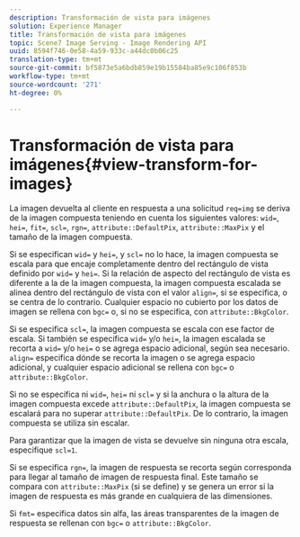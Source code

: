 ```yaml
---
description: Transformación de vista para imágenes
solution: Experience Manager
title: Transformación de vista para imágenes
topic: Scene7 Image Serving - Image Rendering API
uuid: 8594f746-0e58-4a59-933c-a44dc0b06c25
translation-type: tm+mt
source-git-commit: bf5873e5a6bdb859e19b15584ba85e9c106f853b
workflow-type: tm+mt
source-wordcount: '271'
ht-degree: 0%

---
```



# Transformación de vista para imágenes{#view-transform-for-images}

La imagen devuelta al cliente en respuesta a una solicitud `req=img` se deriva de la imagen compuesta teniendo en cuenta los siguientes valores: `wid=`, `hei=`, `fit=`, `scl=`, `rgn=`, `attribute::DefaultPix`, `attribute::MaxPix` y el tamaño de la imagen compuesta.

Si se especifican `wid=` y `hei=`, y `scl=` no lo hace, la imagen compuesta se escala para que encaje completamente dentro del rectángulo de vista definido por `wid=` y `hei=`. Si la relación de aspecto del rectángulo de vista es diferente a la de la imagen compuesta, la imagen compuesta escalada se alinea dentro del rectángulo de vista con el valor `align=`, si se especifica, o se centra de lo contrario. Cualquier espacio no cubierto por los datos de imagen se rellena con `bgc=` o, si no se especifica, con `attribute::BkgColor`.

Si se especifica `scl=`, la imagen compuesta se escala con ese factor de escala. Si también se especifica `wid=` y/o `hei=`, la imagen escalada se recorta a `wid=` y/o `hei=` o se agrega espacio adicional, según sea necesario. `align=` especifica dónde se recorta la imagen o se agrega espacio adicional, y cualquier espacio adicional se rellena con  `bgc=` o  `attribute::BkgColor`.

Si no se especifica ni `wid=`, `hei=` ni `scl=` y si la anchura o la altura de la imagen compuesta excede `attribute::DefaultPix`, la imagen compuesta se escalará para no superar `attribute::DefaultPix`. De lo contrario, la imagen compuesta se utiliza sin escalar.

Para garantizar que la imagen de vista se devuelve sin ninguna otra escala, especifique `scl=1`.

Si se especifica `rgn=`, la imagen de respuesta se recorta según corresponda para llegar al tamaño de imagen de respuesta final. Este tamaño se compara con `attribute::MaxPix` (si se define) y se genera un error si la imagen de respuesta es más grande en cualquiera de las dimensiones.

Si `fmt=` especifica datos sin alfa, las áreas transparentes de la imagen de respuesta se rellenan con `bgc=` o `attribute::BkgColor`.
